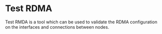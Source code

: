 # Test RDMA

Test RMDA is a tool which can be used to validate the RDMA configuration on the interfaces and connections between nodes.